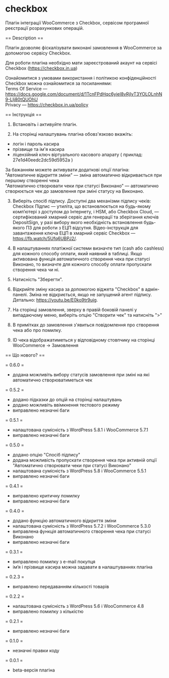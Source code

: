 # checkbox
Плагін інтеграції WooCommerce з Checkbox, сервісом програмної реєстрації розрахункових операцій.

== Description ==

Плагін дозволяє фіскалізувати виконані замовлення в WooCommerce за допомогою сервісу Checkbox.

Для роботи плагіна необхідно мати зареєстрований акаунт на сервісі Checkbox (https://checkbox.in.ua)

Ознайомитися з умовами використання і політикою конфіденційності Checkbox можна ознайомитися за посиланнями:<br>Terms Of Service — https://docs.google.com/document/d/1TcnFPdHqc6yiel8vRjIvT3YOLOLnhN9-LIj80tQUOhU<br>Privacy — https://checkbox.in.ua/policy

== Інструкція ==

1. Встановіть і активуйте плагін.

2. На сторінці налаштувань плагіна обовз'язково вкажіть:
- логін і пароль касира
- прізвище та ім'я касира
- ліцензійний ключ віртуального касового апарату ( приклад: 27e1d40eedc2dc59d5952a )

За бажанням можете активувати додаткові опції плагіна: <br> "Автоматичне відкриття зміни" — зміна автоматично відкривається при першому створенні чека <br> "Автоматично створювати чеки при статусі Виконано" — автоматично створюється чек до замовлення при зміні статусу на Виконано.

3. Виберіть спосіб підпису. Доступні два механізми підпису чеків: <br> Checkbox Підпис — утиліта, що встановлюється на будь-якому комп’ютері з доступом до Інтернету, і HSM, або Checkbox Cloud, — сертифікований хмарний сервіс для генерації та зберігання ключів DepositSign, у разі вибору якого необхідність встановлення будь-якого ПЗ для роботи з ЕЦП відсутня. Відео-інструкція для завантаження ключа ЕЦП в хмарний сервіс Checkbox — https://fb.watch/5Ufq6UBPJ2/.

4. В налаштуваннях платіжної системи визначте тип (cash або cashless) для кожного способу оплати, який наявний в таблиці. Якщо активована функція автоматичного створення чека при статусі Виконано, то визначте для кожного способу оплати пропускати створення чека чи ні.

5. Натисність "Зберегти".

6. Відкрийте зміну касира за допомогою віджета "Checkbox" в адмін-панелі. Зміна не відкриється, якщо не запущений агент підпису. Детально: https://youtu.be/E0ko9tr9ujg.

7. На сторінці замовлення, зверху в правій боковій панелі у випадаючому меню, виберіть опцію "Створити чек" та натисніть ">"

8. В примітках до замовлення з'явиться повідомлення про створення чека або про помилку.

9. ID чека відображатиметься у відповідному стовпчику на сторінці WooCommerce -> Замовлення

== Що нового? ==

= 0.6.0 =
* додана можливіть вибору статусів замовлення при зміні на які автоматично створюватиметься чек

= 0.5.2 =
* додано підказки до опцій на сторінці налаштувань
* додано можливіть ввімкнення тестового режиму
* виправлено незначні баги

= 0.5.1 =
* налаштована сумісність з WordPress 5.8.1 і WooCommerce 5.7.1
* виправлено незначні баги

= 0.5.0 =
* додано опцію "Спосіб підпису"
* додана можливість пропускати створення чека при активній опції "Автоматично створювати чеки при статусі Виконано"
* налаштована сумісність з WordPress 5.8 і WooCommerce 5.5.1
* виправлено незначні баги

= 0.4.1 =
* виправлено критичну помилку
* виправлено незначні баги

= 0.4.0 =
* додано функцію автоматичного відкриття зміни
* налаштована сумісність з WordPress 5.7.2 і WooCommerce 5.3.0
* виправлена функція автоматичного створення чека при статусі Виконано
* виправлено незначні баги

= 0.3.1 =
* виправлено помилку з e-mail покупця
* ім’я і прізвище касира можна задавати в налаштуваннях плагіна

= 0.2.3 =
* виправлено передаванням кількості товарів

= 0.2.2 =
* налаштована сумісність з WordPress 5.6 і WooCommerce 4.8
* виправлено помилку з кількістю

= 0.2.1 =
* виправлено незначні баги

= 0.1.0 =
* незначні правки коду

= 0.0.1 =
* beta-версія плагіна


